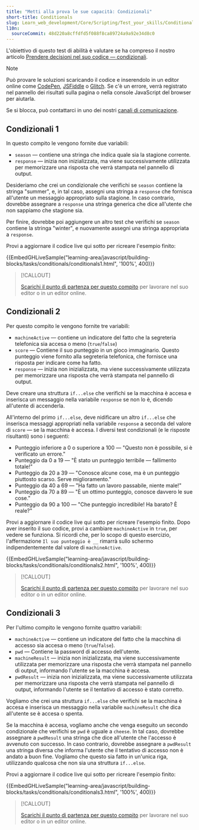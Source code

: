 ```yaml
---
title: "Metti alla prova le sue capacità: Condizionali"
short-title: Conditionals
slug: Learn_web_development/Core/Scripting/Test_your_skills/Conditionals
l10n:
  sourceCommit: 48d220a8cffdfd5f088f8ca89724a9a92e34d8c0
---
```


L'obiettivo di questo test di abilità è valutare se ha compreso il nostro articolo [Prendere decisioni nel suo codice — condizionali](/it/docs/Learn_web_development/Core/Scripting/Conditionals).

> [!NOTE]
> Può provare le soluzioni scaricando il codice e inserendolo in un editor online come [CodePen](https://codepen.io/), [JSFiddle](https://jsfiddle.net/) o [Glitch](https://glitch.com/).
> Se c'è un errore, verrà registrato nel pannello dei risultati sulla pagina o nella console JavaScript del browser per aiutarla.
>
> Se si blocca, può contattarci in uno dei nostri [canali di comunicazione](/it/docs/MDN/Community/Communication_channels).

## Condizionali 1

In questo compito le vengono fornite due variabili:

- `season` — contiene una stringa che indica quale sia la stagione corrente.
- `response` — inizia non inizializzata, ma viene successivamente utilizzata per memorizzare una risposta che verrà stampata nel pannello di output.

Desideriamo che crei un condizionale che verifichi se `season` contiene la stringa "summer", e, in tal caso, assegni una stringa a `response` che fornisca all'utente un messaggio appropriato sulla stagione. In caso contrario, dovrebbe assegnare a `response` una stringa generica che dice all'utente che non sappiamo che stagione sia.

Per finire, dovrebbe poi aggiungere un altro test che verifichi se `season` contiene la stringa "winter", e nuovamente assegni una stringa appropriata a `response`.

Provi a aggiornare il codice live qui sotto per ricreare l'esempio finito:

{{EmbedGHLiveSample("learning-area/javascript/building-blocks/tasks/conditionals/conditionals1.html", '100%', 400)}}

> [!CALLOUT]
>
> [Scarichi il punto di partenza per questo compito](https://github.com/mdn/learning-area/blob/main/javascript/building-blocks/tasks/conditionals/conditionals1-download.html) per lavorare nel suo editor o in un editor online.

## Condizionali 2

Per questo compito le vengono fornite tre variabili:

- `machineActive` — contiene un indicatore del fatto che la segreteria telefonica sia accesa o meno (`true`/`false`)
- `score` — Contiene il suo punteggio in un gioco immaginario. Questo punteggio viene fornito alla segreteria telefonica, che fornisce una risposta per indicare come ha fatto.
- `response` — inizia non inizializzata, ma viene successivamente utilizzata per memorizzare una risposta che verrà stampata nel pannello di output.

Deve creare una struttura `if...else` che verifichi se la macchina è accesa e inserisca un messaggio nella variabile `response` se non lo è, dicendo all'utente di accenderla.

All'interno del primo `if...else`, deve nidificare un altro `if...else` che inserisca messaggi appropriati nella variabile `response` a seconda del valore di `score` — se la macchina è accesa. I diversi test condizionali (e le risposte risultanti) sono i seguenti:

- Punteggio inferiore a 0 o superiore a 100 — "Questo non è possibile, si è verificato un errore."
- Punteggio da 0 a 19 — "È stato un punteggio terribile — fallimento totale!"
- Punteggio da 20 a 39 — "Conosce alcune cose, ma è un punteggio piuttosto scarso. Serve miglioramento."
- Punteggio da 40 a 69 — "Ha fatto un lavoro passabile, niente male!"
- Punteggio da 70 a 89 — "È un ottimo punteggio, conosce davvero le sue cose."
- Punteggio da 90 a 100 — "Che punteggio incredibile! Ha barato? È reale?"

Provi a aggiornare il codice live qui sotto per ricreare l'esempio finito. Dopo aver inserito il suo codice, provi a cambiare `machineActive` in `true`, per vedere se funziona.
Si ricordi che, per lo scopo di questo esercizio, l'affermazione `Il suo punteggio è __` rimarrà sullo schermo indipendentemente dal valore di `machineActive`.

{{EmbedGHLiveSample("learning-area/javascript/building-blocks/tasks/conditionals/conditionals2.html", '100%', 400)}}

> [!CALLOUT]
>
> [Scarichi il punto di partenza per questo compito](https://github.com/mdn/learning-area/blob/main/javascript/building-blocks/tasks/conditionals/conditionals2-download.html) per lavorare nel suo editor o in un editor online.

## Condizionali 3

Per l'ultimo compito le vengono fornite quattro variabili:

- `machineActive` — contiene un indicatore del fatto che la macchina di accesso sia accesa o meno (`true`/`false`).
- `pwd` — Contiene la password di accesso dell'utente.
- `machineResult` — inizia non inizializzata, ma viene successivamente utilizzata per memorizzare una risposta che verrà stampata nel pannello di output, informando l'utente se la macchina è accesa.
- `pwdResult` — inizia non inizializzata, ma viene successivamente utilizzata per memorizzare una risposta che verrà stampata nel pannello di output, informando l'utente se il tentativo di accesso è stato corretto.

Vogliamo che crei una struttura `if...else` che verifichi se la macchina è accesa e inserisca un messaggio nella variabile `machineResult` che dica all'utente se è accesa o spenta.

Se la macchina è accesa, vogliamo anche che venga eseguito un secondo condizionale che verifichi se `pwd` è uguale a `cheese`. In tal caso, dovrebbe assegnare a `pwdResult` una stringa che dice all'utente che l'accesso è avvenuto con successo. In caso contrario, dovrebbe assegnare a `pwdResult` una stringa diversa che informa l'utente che il tentativo di accesso non è andato a buon fine. Vogliamo che questo sia fatto in un'unica riga, utilizzando qualcosa che non sia una struttura `if...else`.

Provi a aggiornare il codice live qui sotto per ricreare l'esempio finito:

{{EmbedGHLiveSample("learning-area/javascript/building-blocks/tasks/conditionals/conditionals3.html", '100%', 400)}}

> [!CALLOUT]
>
> [Scarichi il punto di partenza per questo compito](https://github.com/mdn/learning-area/blob/main/javascript/building-blocks/tasks/conditionals/conditionals3-download.html) per lavorare nel suo editor o in un editor online.
